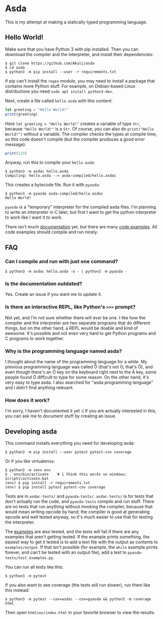 # Asda

This is my attempt at making a statically typed programming language.


## Hello World!

Make sure that you have Python 3 with pip installed. Then you can download the
compiler and the interpreter, and install their dependencies:

```
$ git clone https://github.com/Akuli/asda
$ cd asda
$ python3 -m pip install --user -r requirements.txt
```

If pip can't install the `regex` module, you may need to install a package that
contains more Python stuff. For example, on Debian-based Linux distributions
you need `sudo apt install python3-dev`.

Next, create a file called `hello.asda` with this content:

```js
let greeting = "Hello World!"
print(greeting)
```

Here `let greeting = "Hello World!"` creates a variable of type `Str`, because
`"Hello World!"` is a `Str`. Of course, you can also do `print("Hello World!")`
without a variable. The compiler checks the types at compile time, so this code
doesn't compile (but the compiler produces a good error message):

```js
print(123)
```

Anyway, run this to compile your `hello.asda`:

```
$ python3 -m asdac hello.asda
Compiling: hello.asda --> asda-compiled/hello.asdac
```

This creates a bytecode file. Run it with `pyasda`:

```
$ python3 -m pyasda asda-compiled/hello.asdac
Hello World!
```

`pyasda` is a "temporary" interpreter for the compiled asda files. I'm planning
to write an interpreter in C later, but first I want to get the python
interpreter to work like I want it to work.

There isn't much [documentation](docs/) yet, but there are many
[code examples](examples/). All code examples should compile and run nicely.


## FAQ

### Can I compile and run with just one command?

```
$ python3 -m asdac hello.asda -o - | python3 -m pyasda -
```

### Is the documentation outdated?

Yes. Create an issue if you want me to update it.

### Is there an interactive REPL, like Python's `>>>` prompt?

Not yet, and I'm not sure whether there will ever be one. I like how the
compiler and the interpreter are two separate programs that do different things,
but on the other hand, a REPL would be doable and kind of awesome. It's possible
and not even very hard to get Python programs and C programs to work together.

### Why is the programming language named asda?

I thought about the name of the programming language for a while. My previous
programming language was called Ö (that's not O, that's Ö), and even though
there's an Ö key on the keyboard right next to the Ä key, some people found Ö
difficult to type for some reason. On the other hand, it's very easy to type
asda. I also searched for "asda programming language" and I didn't find
anything relevant.

### How does it work?

I'm sorry, I haven't documented it yet :( If you are actually interested
in this, you can ask me to document stuff by creating an issue.


## Developing asda

This command installs everything you need for developing asda:

```
$ python3 -m pip install --user pytest pytest-cov coverage
```

Or if you like virtualenvs:

```
$ python3 -m venv env
$ . env/bin/activate    # i think this works on windows:  Scripts\activate.bat
(env) $ pip install -r requirements.txt
(env) $ pip install pytest pytest-cov coverage
```

Tests are in `asdac-tests/` and `pyasda-tests/`. `asdac-tests/` is for tests
that don't actually run the code, and `pyasda-tests` compile and run stuff.
There are no tests that run anything without invoking the compiler, because that
would mean writing opcode by hand; the compiler is good at generating opcode and
well tested anyway, so it's much easier to use that for testing the interpreter.

The [examples](examples/) are also tested, and the tests will fail if there are
any examples that aren't getting tested. If the example prints something, the
easiest way to get it tested is to add a text file with the output as contents
to `examples/output`. If that isn't possible (for example, the `while` example
prints forever, and can't be tested with an output file), add a test to
`pyasda-tests/test_examples.py`.

You can run all tests like this:

```
$ python3 -m pytest
```

If you also want to see coverage (the tests will run slower), run them like
this instead:

```
$ python3 -m pytest --cov=asdac --cov=pyasda && python3 -m coverage html
```

Then open `htmlcov/index.html` in your favorite browser to view the results.
